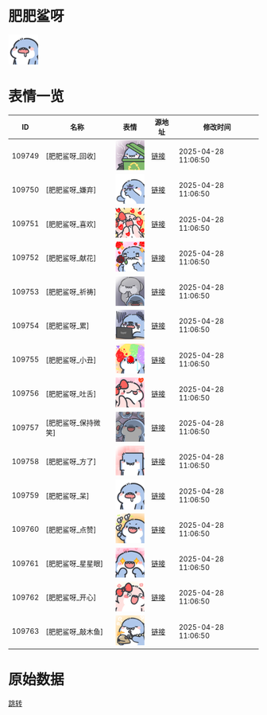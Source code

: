 # 肥肥鲨呀

<img src="./cover.png" height="60" alt="cover" />

# 表情一览

|ID|名称|表情|源地址|修改时间|
|----|----|----|----|----|
|109749|[肥肥鲨呀_回收]|<img src="./pic/109749_%5B肥肥鲨呀_回收%5D.png" height="60" alt="回收"/>|[链接](https://i0.hdslb.com/bfs/garb/2b60c9c84339262876960742bc3945d562bff4d2.png)|2025-04-28 11:06:50|
|109750|[肥肥鲨呀_嫌弃]|<img src="./pic/109750_%5B肥肥鲨呀_嫌弃%5D.png" height="60" alt="嫌弃"/>|[链接](https://i0.hdslb.com/bfs/garb/5f630bd935336a0af97d194559b62f8f557d0bd0.png)|2025-04-28 11:06:50|
|109751|[肥肥鲨呀_喜欢]|<img src="./pic/109751_%5B肥肥鲨呀_喜欢%5D.png" height="60" alt="喜欢"/>|[链接](https://i0.hdslb.com/bfs/garb/df865063b4acc03d884d5d4d23aadd5022b9b5c7.png)|2025-04-28 11:06:50|
|109752|[肥肥鲨呀_献花]|<img src="./pic/109752_%5B肥肥鲨呀_献花%5D.png" height="60" alt="献花"/>|[链接](https://i0.hdslb.com/bfs/garb/75bad5257f44cac30b2b9fa4f7e2bdf338808fb1.png)|2025-04-28 11:06:50|
|109753|[肥肥鲨呀_祈祷]|<img src="./pic/109753_%5B肥肥鲨呀_祈祷%5D.png" height="60" alt="祈祷"/>|[链接](https://i0.hdslb.com/bfs/garb/0f2be5b4c5d7f0ec857b0e1b5bb1531fceda5500.png)|2025-04-28 11:06:50|
|109754|[肥肥鲨呀_累]|<img src="./pic/109754_%5B肥肥鲨呀_累%5D.png" height="60" alt="累"/>|[链接](https://i0.hdslb.com/bfs/garb/2402ee2b672aebc812289426c308002e65efcd4e.png)|2025-04-28 11:06:50|
|109755|[肥肥鲨呀_小丑]|<img src="./pic/109755_%5B肥肥鲨呀_小丑%5D.png" height="60" alt="小丑"/>|[链接](https://i0.hdslb.com/bfs/garb/15146b1256070c61e4d2f89ddcd6da6e5b95d1e1.png)|2025-04-28 11:06:50|
|109756|[肥肥鲨呀_吐舌]|<img src="./pic/109756_%5B肥肥鲨呀_吐舌%5D.png" height="60" alt="吐舌"/>|[链接](https://i0.hdslb.com/bfs/garb/008aa9fe79b61a65c0c1f7a2ea3cb0a76bcdf633.png)|2025-04-28 11:06:50|
|109757|[肥肥鲨呀_保持微笑]|<img src="./pic/109757_%5B肥肥鲨呀_保持微笑%5D.png" height="60" alt="保持微笑"/>|[链接](https://i0.hdslb.com/bfs/garb/0566039e7eb7e186bdc149c4a1b40921942c84d0.png)|2025-04-28 11:06:50|
|109758|[肥肥鲨呀_方了]|<img src="./pic/109758_%5B肥肥鲨呀_方了%5D.png" height="60" alt="方了"/>|[链接](https://i0.hdslb.com/bfs/garb/3b5eb5e84a7e88654341c8b12ffc55a5a7075a47.png)|2025-04-28 11:06:50|
|109759|[肥肥鲨呀_呆]|<img src="./pic/109759_%5B肥肥鲨呀_呆%5D.png" height="60" alt="呆"/>|[链接](https://i0.hdslb.com/bfs/garb/d4b6ab43b1825f93e61149465be67aa0af139cf8.png)|2025-04-28 11:06:50|
|109760|[肥肥鲨呀_点赞]|<img src="./pic/109760_%5B肥肥鲨呀_点赞%5D.png" height="60" alt="点赞"/>|[链接](https://i0.hdslb.com/bfs/garb/a7479ed304dc17c1bd9b341aa1d06da85b121050.png)|2025-04-28 11:06:50|
|109761|[肥肥鲨呀_星星眼]|<img src="./pic/109761_%5B肥肥鲨呀_星星眼%5D.png" height="60" alt="星星眼"/>|[链接](https://i0.hdslb.com/bfs/garb/b571bd04dbcfd80dddb999e86787513eae801e73.png)|2025-04-28 11:06:50|
|109762|[肥肥鲨呀_开心]|<img src="./pic/109762_%5B肥肥鲨呀_开心%5D.png" height="60" alt="开心"/>|[链接](https://i0.hdslb.com/bfs/garb/2e25ed7f96169f547cdb58925c8604a3e8e634e4.png)|2025-04-28 11:06:50|
|109763|[肥肥鲨呀_敲木鱼]|<img src="./pic/109763_%5B肥肥鲨呀_敲木鱼%5D.png" height="60" alt="敲木鱼"/>|[链接](https://i0.hdslb.com/bfs/garb/9210f3734d7a4ea94c4da8bd1a3b57137f68baba.png)|2025-04-28 11:06:50|

# 原始数据

[跳转](./raw.json)

